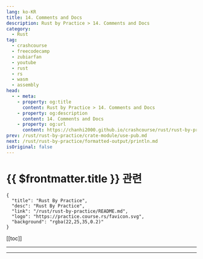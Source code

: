 ```yaml
---
lang: ko-KR
title: 14. Comments and Docs
description: Rust by Practice > 14. Comments and Docs
category: 
  - Rust
tag: 
  - crashcourse
  - freecodecamp
  - zubiarfan
  - youtube
  - rust
  - rs
  - wasm
  - assembly
head:
  - - meta:
    - property: og:title
      content: Rust by Practice > 14. Comments and Docs
    - property: og:description
      content: 14. Comments and Docs
    - property: og:url
      content: https://chanhi2000.github.io/crashcourse/rust/rust-by-practice/comments-docs.html
prev: /rust/rust-by-practice/crate-module/use-pub.md
next: /rust/rust-by-practice/formatted-output/println.md
isOriginal: false
---
```


# {{ $frontmatter.title }} 관련

```component VPCard
{
  "title": "Rust By Practice",
  "desc": "Rust By Practice",
  "link": "/rust/rust-by-practice/README.md",
  "logo": "https://practice.course.rs/favicon.svg",
  "background": "rgba(22,25,35,0.2)"
}
```

[[toc]]

---

<SiteInfo
  name="15. Comments and Docs | Rust By Practice"
  desc="15. Comments and Docs"
  url="https://practice.rs/comments-docs.html"
  logo="https://practice.course.rs/favicon.svg"
  preview="https://github.com/sunface/rust-by-practice/blob/master/en/assets/header.jpg?raw=true"/>

<!-- TODO: 작성 -->

---

<TagLinks />